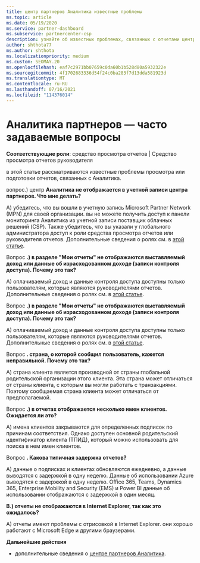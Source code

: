 ```yaml
---
title: центр партнеров Аналитика известные проблемы
ms.topic: article
ms.date: 05/19/2020
ms.service: partner-dashboard
ms.subservice: partnercenter-csp
description: узнайте об известных проблемах, связанных с отчетами центра партнеров Аналитика (PCI). Сведения могут включать известные проблемы отрисовки или ограничения отчетности.
author: shthota77
ms.author: shthota
ms.localizationpriority: medium
ms.custom: SEOMAY.20
ms.openlocfilehash: eaf7c2971bb07659c0da60b1b528d80a5932322e
ms.sourcegitcommit: 4f1702683336d54f24c0ba283f7d13dda581923d
ms.translationtype: MT
ms.contentlocale: ru-RU
ms.lasthandoff: 07/16/2021
ms.locfileid: "114376014"
---
```

# <a name="partner-insights--frequently-asked-questions"></a>Аналитика партнеров — часто задаваемые вопросы

**Соответствующие роли**: средство просмотра отчетов | Средство просмотра отчетов руководителя

в этой статье рассматриваются известные проблемы просмотра или подготовки отчетов, связанных с Аналитика.

вопрос.) центр **Аналитика не отображается в учетной записи центра партнеров. Что мне делать?**

А) убедитесь, что вы вошли в учетную запись Microsoft Partner Network (MPN) для своей организации. вы не можете получить доступ к панели мониторинга Аналитика из учетной записи поставщик облачных решений (CSP). Также убедитесь, что вы указали у глобального администратора доступ к роли средства просмотра отчетов или руководителя отчетов.  Дополнительные сведения о ролях см. в [этой статье](./insights-roles.md).

Вопрос **.) в разделе "Мои отчеты" не отображаются выставляемый доход или данные об израсходованном доходе (записи контроля доступа). Почему это так?**

A) оплачиваемый доход и данные контроля доступа доступны только пользователям, которые являются руководителями отчетов.  Дополнительные сведения о ролях см. в [этой статье](./insights-roles.md).

Вопрос **.) в разделе "Мои отчеты" не отображаются выставляемый доход или данные об израсходованном доходе (записи контроля доступа). Почему это так?**

A) оплачиваемый доход и данные контроля доступа доступны только пользователям, которые являются руководителями отчетов. Дополнительные сведения о ролях см. в [этой статье](./insights-roles.md).

Вопрос **. страна, о которой сообщил пользователь, кажется неправильной. Почему это так?**

А) страна клиента является производной от страны глобальной родительской организации этого клиента. Эта страна может отличаться от страны клиента, с которым вы могли работать с транзакциями. Поэтому сообщаемая страна клиента может отличаться от предполагаемой.

Вопрос **.) в отчетах отображается несколько имен клиентов. Ожидается ли это?**

А) имена клиентов закрываются для определенных подписок по причинам соответствия. Однако доступен основной родительский идентификатор клиента (ТПИД), который можно использовать для поиска в нем имен клиентов.

Вопрос **. Какова типичная задержка отчетов?**

A) данные о подписках и клиентах обновляются ежедневно, а данные выводятся с задержкой в одну неделю. Данные об использовании Azure выводятся с задержкой в одну неделю. Office 365, Teams, Dynamics 365, Enterprise Mobility and Security (EMS) и Power BI данные об использовании отображаются с задержкой в один месяц.

**В.) отчеты не отображаются в Internet Explorer, так как это ожидалось?**

A) отчеты имеют проблемы с отрисовкой в Internet Explorer. они хорошо работают с Microsoft Edge и другими браузерами.

**Дальнейшие действия**

- дополнительные сведения о [центре партнеров Аналитика](partner-center-insights.md).